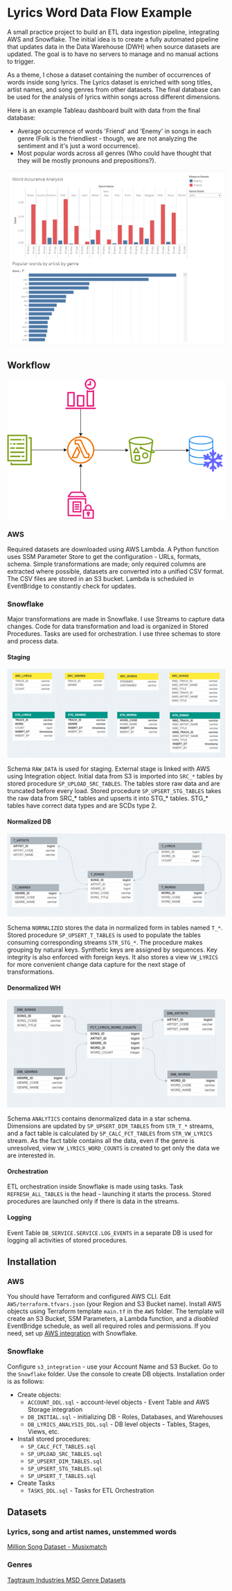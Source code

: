 # Lyrics Word Data Flow Example

A small practice project to build an ETL data ingestion pipeline, integrating AWS and Snowflake. The initial idea is to create a fully automated pipeline that updates data in the Data Warehouse (DWH) when source datasets are updated. The goal is to have no servers to manage and no manual actions to trigger.

As a theme, I chose a dataset containing the number of occurrences of words inside song lyrics. The Lyrics dataset is enriched with song titles, artist names, and song genres from other datasets. The final database can be used for the analysis of lyrics within songs across different dimensions.

Here is an example Tableau dashboard built with data from the final database:
- Average occurrence of words 'Friend' and 'Enemy' in songs in each genre (Folk is the friendliest - though, we are not analyzing the sentiment and it's just a word occurrence).
- Most popular words across all genres (Who could have thought that they will be mostly pronouns and prepositions?).

![Dashboard](https://github.com/s-illia/LyricsWordPipelineExample/blob/main/TABLEAU_DASHBOARD.png?raw=true)

## Workflow

![Workflow](https://github.com/s-illia/LyricsWordPipelineExample/blob/main/diagram.png?raw=true)

### AWS

Required datasets are downloaded using AWS Lambda. A Python function uses SSM Parameter Store to get the configuration - URLs, formats, schema. Simple transformations are made; only required columns are extracted where possible, datasets are converted into a unified CSV format. The CSV files are stored in an S3 bucket. Lambda is scheduled in EventBridge to constantly check for updates.

### Snowflake

Major transformations are made in Snowflake. I use Streams to capture data changes. Code for data transformation and load is organized in Stored Procedures. Tasks are used for orchestration. I use three schemas to store and process data.

#### Staging

![Staging](https://github.com/s-illia/LyricsWordPipelineExample/blob/main/SCHEMA_RAW_DATA.png?raw=true)

Schema `RAW_DATA` is used for staging. External stage is linked with AWS using Integration object. Initial data from S3 is imported into `SRC_*` tables by stored procedure `SP_UPLOAD_SRC_TABLES`. The tables store raw data and are truncated before every load. Stored procedure `SP_UPSERT_STG_TABLES` takes the raw data from SRC_* tables and upserts it into STG_* tables. STG_* tables have correct data types and are SCDs type 2.

#### Normalized DB

![Normalized](https://github.com/s-illia/LyricsWordPipelineExample/blob/main/SCHEMA_NORMALIZED.png?raw=true)

Schema `NORMALIZED` stores the data in normalized form in tables named `T_*`. Stored procedure `SP_UPSERT_T_TABLES` is used to populate the tables consuming corresponding streams `STR_STG_*`. The procedure makes grouping by natural keys. Synthetic keys are assigned by sequences. Key integrity is also enforced with foreign keys. It also stores a view `VW_LYRICS` for more convenient change data capture for the next stage of transformations.

#### Denormalized WH

![Denormalized](https://github.com/s-illia/LyricsWordPipelineExample/blob/main/SCHEMA_ANALYTICS.png?raw=true)

Schema `ANALYTICS` contains denormalized data in a star schema. Dimensions are updated by `SP_UPSERT_DIM_TABLES` from `STR_T_*` streams, and a fact table is calculated by `SP_CALC_FCT_TABLES` from `STR_VW_LYRICS` stream. As the fact table contains all the data, even if the genre is unresolved, view `VW_LYRICS_WORD_COUNTS` is created to get only the data we are interested in.

#### Orchestration

ETL orchestration inside Snowflake is made using tasks. Task `REFRESH_ALL_TABLES` is the head - launching it starts the process. Stored procedures are launched only if there is data in the streams.

#### Logging

Event Table `DB_SERVICE.SERVICE.LOG_EVENTS` in a separate DB is used for logging all activities of stored procedures.

## Installation

### AWS

You should have Terraform and configured AWS CLI. Edit `AWS/terraform.tfvars.json` (your Region and S3 Bucket name). Install AWS objects using Terraform template `main.tf` in the `AWS` folder. The template will create an S3 Bucket, SSM Parameters, a Lambda function, and a *disabled* EventBridge schedule, as well all required roles and permissions. If you need, set up [AWS integration](https://docs.snowflake.com/en/user-guide/data-load-s3-config-storage-integration) with Snowflake.

### Snowflake

Configure `s3_integration` - use your Account Name and S3 Bucket. Go to the `Snowflake` folder. Use the console to create DB objects. Installation order is as follows:
- Create objects:
   - `ACCOUNT_DDL.sql` - account-level objects - Event Table and AWS Storage integration
   - `DB_INITIAL.sql` - initializing DB - Roles, Databases, and Warehouses
   - `DB_LYRICS_ANALYSIS_DDL.sql` - DB level objects - Tables, Stages, Views, etc.
- Install stored procedures:
   - `SP_CALC_FCT_TABLES.sql`
   - `SP_UPLOAD_SRC_TABLES.sql`
   - `SP_UPSERT_DIM_TABLES.sql`
   - `SP_UPSERT_STG_TABLES.sql`
   - `SP_UPSERT_T_TABLES.sql`
- Create Tasks
   - `TASKS_DDL.sql` - Tasks for ETL Orchestration

## Datasets

### Lyrics, song and artist names, unstemmed words

[Million Song Dataset - Musixmatch](http://millionsongdataset.com/musixmatch/)

### Genres

[Tagtraum Industries MSD Genre Datasets](https://www.tagtraum.com/msd_genre_datasets.html)
